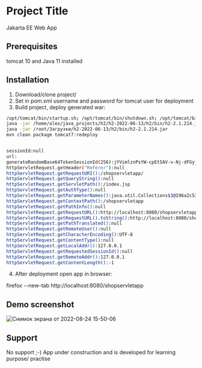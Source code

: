
# Project Title

Jakarta EE Web App

## Prerequisites
tomcat 10 and Java 11 installed

## Installation

1. Download/clone project/
2. Set in pom.xml username and password for tomcat user for deployment
3. Build project, deploy generated war:
```bash
/opt/tomcat/bin/startup.sh; /opt/tomcat/bin/shutdown.sh; /opt/tomcat/bin/startup.sh
java -jar /home/alex/java_projects/h2/h2-2022-06-13/h2/bin/h2-2.1.214.jar
java -jar /root/Загрузки/h2-2022-06-13/h2/bin/h2-2.1.214.jar
mvn clean package tomcat7:redeploy


sessionId:null
url:
generateRandomBase64TokenSessionId(256):jYVimlznPsYW-cpEt5AV-v-Nj-dFGyjwLacYt8eR8zL-x08xsPSwPNDr09tjkqL7pdnOL5U-7I5PrD9n85qfxmpxlnzW-W4hPbgqWLXBV_RcrE7Ydib4jnfU95LgcV6dwr3J3al__T8kcQm3rmfxAp5ejSBe7vBwlvIUAwHaKAlVEjht8_POfd6DHcvJd8yttoXBNA15jCcyRZkNE-bfeWS9asovE6nNmL_1TzfwlKFYI9s28mYMvzCvgpuwti-rdGqFkg5jOZRzg5_MWznOczsjRjVdQ6PO98S-KgPfLwdOB0-KqFYNwgGO08Pv_OPQD8qMBOh6GPahGwQnBGqJQA
httpServletRequest.getHeader("Referer"):null
httpServletRequest.getRequestURI():/shopservletapp/
httpServletRequest.getQueryString():null
httpServletRequest.getServletPath():/index.jsp
httpServletRequest.getAuthType():null
httpServletRequest.getParameterNames():java.util.Collections$3@196a2c53
httpServletRequest.getContextPath():/shopservletapp
httpServletRequest.getPathInfo():null
httpServletRequest.getRequestURL():http://localhost:8080/shopservletapp/
httpServletRequest.getRequestURL().toString():http://localhost:8080/shopservletapp/
httpServletRequest.getPathTranslated():null
httpServletRequest.getRemoteUser():null
httpServletRequest.getCharacterEncoding():UTF-8
httpServletRequest.getContentType():null
httpServletRequest.getLocalAddr():127.0.0.1
httpServletRequest.getRequestedSessionId():null
httpServletRequest.getRemoteAddr():127.0.0.1
httpServletRequest.getContentLength():-1

```
4. After deployment open app in browser:

firefox --new-tab http://localhost:8080/shopservletapp

## Demo screenshot
![Снимок экрана от 2022-08-24 15-50-06](https://user-images.githubusercontent.com/110842572/186432984-9abffa6f-8af2-4473-8878-4028f7b06599.png)
## Support

No support ;-) 
App under construction and is developed for learning purpose/ practise